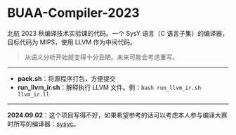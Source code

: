 # BUAA-Compiler-2023
北航 2023 秋编译技术实验课的代码。一个 SysY 语言（C 语言子集）的编译器，目标代码为 MIPS，使用 LLVM 作为中间代码。

> 从语义分析开始就变得十分丑陋。未来可能会考虑重写。

---
- **pack.sh**：将源程序打包，方便提交
- **run_llvm_ir.sh**：解释执行 LLVM 文件。例：`bash run_llvm_ir.sh llvm_ir.ll`

---
**2024.09.02**：这个项目写得不好，如果希望参考的话可以考虑本人参与编译大赛时所写的编译器：[sysyc](https://github.com/wokron/sysyc)。
